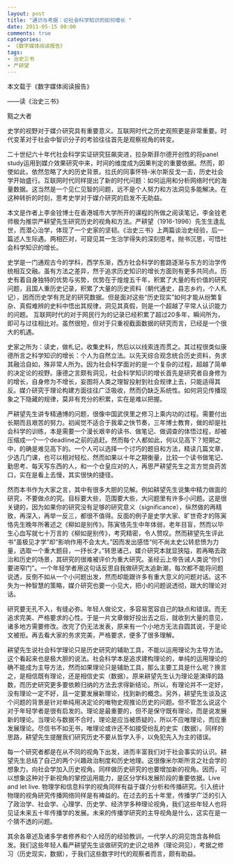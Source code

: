 ```yaml
---
layout: post
title: "通识与考据：论社会科学知识的如何增长 "
date: 2011-05-15 00:00
comments: true
categories: 
- 《数字媒体阅读报告》
tags:
- 治史三书
- 严耕望
---
```



本文载于《数字媒体阅读报告》 


——读《治史三书》
   
黠之大者 

史学的视野对于媒介研究具有重要意义。互联网时代之历史观照更是非常重要。时代变革对于社会中智识分子的考验往往首先是观察视角的转变。

二十世纪六十年代社会科学实证研究狂飙突进，拉杂斯菲尔德开创性的将panel study运用到媒介效果研究中来，时间的维度成为因果判定的重要依据。然而，即使如此，依然忽略了大的历史背景。拉氏的同事怀特-米尔斯反戈一击，历史社会学开始盛行。互联网时代同样提出了新的时代问题：如何运用和分析网络时代的海量数据。这当然是一个见仁见智的问题，远不是个人努力和方法洞见多能解决。在这种转折的时刻，思考史学对于媒介研究的启发不无助益。

本文是作者上李金铨博士在香港城市大学所开的课程的所做之阅读笔记，李金铨老师极为推崇严耕望先生研究历史的视角和方法。严耕望（1916-1996）先生生逢乱世，而潜心治学，体现了一个史家的坚韧。《治史三书》上两篇谈治史经验，后一篇述人生际遇。两相匹对，可窥见其一生治学得失的深刻思考。抛书沉思，可悟社会科学知识的增长。 

史学是一门通观古今的学科，西学东渐，西方社会科学的套路逐渐与东方的治学传统相互交融。虽有方法之差异，然于追求历史知识的增长方面则有更多共同点。历史有着自身独特的优势与劣势，优势在于煌煌五千年，积累了大量的有价值的研究问题，且国人重历史记录，积累了大量的历史资料（朝代通史，县志乡约，个人札记），因而历史学有充足的研究数据。但是面对这些“历史现实”如何才能从纷繁复杂、真假难辨的史料中悟出其规律，洞见其真假，则是一个超越了平常人认识能力的问题。 互联网时代的对于网民行为的记录已经积累了超过20多年，瞬间所为，即可与过往相比对。虽然很短，但对于只重视截面数据的研究而言，已经是一个很大的机遇。

史家之所为：读史，做札记，收集史料，然后以以线索连而贯之。其过程很类似康德所言之科学知识的增长：个人为自然立法。以先天综合观念统合历史资料，务求其融洽自如，殊非常人所为。因为社会科学面对的是一个复杂的过程，超越了简单的决定论的视野。康德之言颇有洞见，社会科学知识的增长首先是研究者自身修为的增长，自身修为不增长，妄图将人类之理智投射到社会规律上去，只能适得其反。媒介研究于理论构建方面往往广泛吸收，然而仍缺乏系统性。如何洞见传播现象之下隐藏的规律，莫非有充分的积累，实在是难以把握。 

严耕望先生讲专精通博的问题，很像中国武侠里之修习上乘内功的过程。需要付出长期而且艰苦的努力。初闻觉不适合于我辈之快节奏，三年博士教育，做的却是社会科学的训练，本是需要一个漫长艰辛的读书、做笔记、做调查的体悟过程，却被压缩成一个一个deadline之前的追赶。然而每个人都如此，何以见高下？短期之中，的确是难见高下的。一个人可以选择一个讨巧的题目和方法，精读几篇文章，少选几门课，也可以相对轻松，然而如果以十年之期衡量，比较一个读书做笔记、勤思考、每天写东西的人，和一个仓皇应对的人，再思严耕望先生之言方觉良药苦口，实在是看上去慢，其实很快的捷径。
 
然而本书作为大家之言，其中有很多大胆的见解。例如耕望先生说集中精力做面的研究，不要做点的究。目标要大些，范围要大些，大问题里有许多小问题。这是很关键的，因为如果你的研究没有足够的研究意义（significance），纵然做的再精致，再深入，再举一反三，都很不值得。反面的例子是史学大家、旷世奇才的陈寅恪先生晚年所著述之《柳如是别传》。陈寅恪先生中年体弱，老年目盲，然而以毕生心血写就七十万言的《柳如是别传》，考究精密，令人赞叹。然而耕望先生评此书“虽极见才学”却“影响作用不会太大。”因而发出感悟“何不尚太史公转悲愤为力量，选取一个重大题目，一抒长才。”转思诸己，媒介研究本就显狭隘，若再略去政治和历史的场景，其研究的很难被评价为重大研究。圣经云上帝告诫人类说“你们要进窄门”。一个年轻学者用这句话反思自我做研究太追新潮，每次都不能将问题说透，反倒不如从一个小问题出发，然而却能跟许多有重大意义的问题对话。这不失为一种智慧的策略，媒介研究也要一小见大，把小的问题说透彻，跟大的理论对话。
 
研究要无孔不入，有缝必弥。年轻人做论文，多容易宽容自己的缺点和错误。而无追求完美、严格要求的心性。于是一片文章做好投出去之后，就收到大量的意见，诸多地方需要修改。改完了仍无法发表，原来有一个小地方无法自圆其说，于是论文被拒。再去看大家的务求完美，严格要求，便多了很多理解。 

耕望先生说社会科学理论只是历史研究的辅助工具，不能以运用理论为主导方法。这个看起来也是极大胆的说法。社会科学本是追求建构理论的，单纯的运用理论的确不能成为主导方法，然而如果理论只是辅助工具，那么主要工具是什么呢？换言之，是相信既有理论，还是相信史实（数据）。原来耕望先生认为理论是演绎的路数，而历史研究更多要依赖归纳的方法去求得新结论。所以，有理论并不一定好，没有理论一定不好，且一定要发展新理论，找到新的概念。另外，耕望先生谈及这个问题的背景是针对单纯用决定论的唯物史观推论历史的问题。但不管怎么说这个对于年轻学者是很有启发的。理论是最重要的，但不是保守既有理论，而是说发展新的理论。当理论与数据不合时，理论是应当被质疑的，所以不应唯理论，而应重发展理论。尽信书不如无书，唯理论或许还不如接受纷乱的史实（数据）。同样的思路，耕望先生提醒我们研究历史不要从哲学入手，以免犯先入为主的错误。 

每一个研究者都是在从不同的视角下出发，进而丰富我们对于社会事实的认识。耕望先生总结了自己的两个兴趣政治制度和历史地理。这很像米尔斯所言之社会学的想象力，向社会学加入历史视角。同样做历史研究的也要增加新的视角。因而，可以想象这种对于新视角的掌控运用能力，是区分学科发展阶段的重要依据。Live and let live. 物理学和信息科学的视角同样有益于媒介分析和传播研究。引入统计物理的视角研究传播网络同样是有裨益的。在过去的五十年里，传播学广泛的引入了政治学、社会学、心理学、历史学、经济学多种理论视角，我们这些年轻人也将见证未来五十年传播学的发展。未来的传播学研究的主导视角是什么，这实在是一个猜不透的问题。 

其余各章述及诸多学者修养和个人经历的经验教训，一代学人的洞见饱含各种启发。我们这些年轻人看严耕望先生谈做研究的史识之培养（理论洞见），考据之修习（历史现实，数据），于我们这些数字时代的观察者而言，颇有助益。
